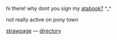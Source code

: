 hi there! why dont you sign my [atabook?](https://kyubao.atabook.org/) ^_^

not really active on pony town

[strawpage](https://2tym.straw.page/) — [directory](https://insufferableprickhead.straw.page/)

